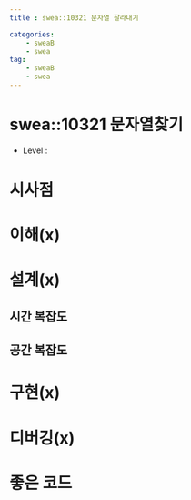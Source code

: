```yaml
---
title : swea::10321 문자열 잘라내기

categories:
    - sweaB
    - swea
tag:
    - sweaB
    - swea
---
```

# swea::10321 문자열찾기
[swea]:<x>
- Level : 

# 시사점

# 이해(x)

# 설계(x)

## 시간 복잡도

## 공간 복잡도

# 구현(x)

# 디버깅(x)

# 좋은 코드

